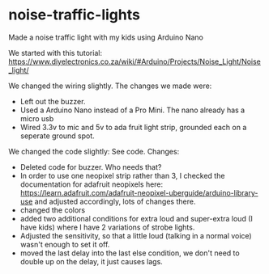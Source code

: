 # noise-traffic-lights
Made a noise traffic light with my kids using Arduino Nano

We started with this tutorial: https://www.diyelectronics.co.za/wiki/#Arduino/Projects/Noise_Light/Noise_light/

We changed the wiring slightly. The changes we made were: 
- Left out the buzzer. 
- Used a Arduino Nano instead of a Pro Mini. The nano already has a micro usb
- Wired 3.3v to mic and 5v to ada fruit light strip, grounded each on a seperate ground spot.

We changed the code slightly:
See code. Changes:
- Deleted code for buzzer. Who needs that?
- In order to use one neopixel strip rather than 3, I checked the documentation for adafruit neopixels here: https://learn.adafruit.com/adafruit-neopixel-uberguide/arduino-library-use and adjusted accordingly, lots of changes there. 
- changed the colors
- added two additional conditions for extra loud and super-extra loud (I have kids) where I have 2 variations of strobe lights. 
- Adjusted the sensitivity, so that a little loud (talking in a normal voice) wasn't enough to set it off.
- moved the last delay into the last else condition, we don't need to double up on the delay, it just causes lags. 
